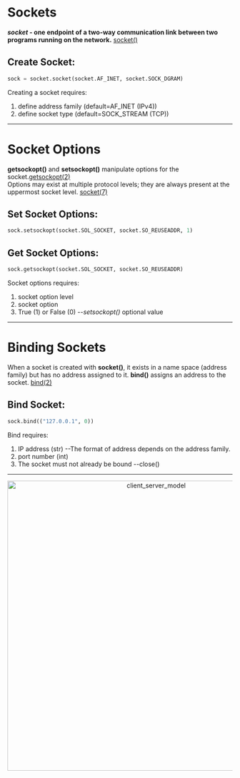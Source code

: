 # Sockets

**_socket_ - one endpoint of a two-way communication link between two programs running on the network.**
[socket()](https://docs.python.org/3/library/socket.html#module-socket)

## Create Socket: ##
```python
sock = socket.socket(socket.AF_INET, socket.SOCK_DGRAM)
```
Creating a socket requires:
1. define address family (default=AF_INET (IPv4))
2. define socket type (default=SOCK_STREAM (TCP))

***
# Socket Options

**getsockopt()** and **setsockopt()** manipulate options for the socket.[getsockopt(2)](https://man7.org/linux/man-pages/man2/getsockopt.2.html#DESCRIPTION)  
Options may exist at multiple protocol levels; they are always present at the uppermost socket level. [socket(7)](https://manpages.debian.org/buster/manpages/socket.7.en.html)

## Set Socket Options: ##
```python
sock.setsockopt(socket.SOL_SOCKET, socket.SO_REUSEADDR, 1)
```

## Get Socket Options: ##
```python
sock.getsockopt(socket.SOL_SOCKET, socket.SO_REUSEADDR)
```

Socket options requires:
1. socket option level
2. socket option
3. True (1) or False (0) --_setsockopt()_ optional value 
***

# Binding Sockets
When a socket is created with **socket()**, it exists in a name space (address family) but has no address assigned to it. **bind()** assigns an address to the socket. [bind(2)](https://man7.org/linux/man-pages/man2/bind.2.html)

## Bind Socket: ##
```python
sock.bind(("127.0.0.1", 0))
```

Bind requires:
1. IP address (str) --The format of address depends on the address family.
2. port number (int)
3. The socket must not already be bound --close()
***

<p align="center">
  <img src="https://files.realpython.com/media/sockets-tcp-flow.1da426797e37.jpg" alt="client_server_model" width="650">
</p>
